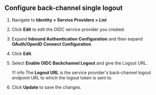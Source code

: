 
## Configure back-channel single logout

1. Navigate to **Identity > Service Providers > List**

2. Click **Edit** to edit the OIDC service provider you created.

3. Expand **Inbound Authentication Configuration** and then expand **OAuth/OpenID Connect Configuration**. 

4. Click **Edit**.

5. Select **Enable OIDC Backchannel Logout** and give the Logout URL.

    !!! info
        The **Logout URL** is the service provider's back-channel logout endpoint URL to which the logout token is sent to.

6. Click **Update** to save the changes.
